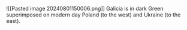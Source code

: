 ![[Pasted image 20240801150006.png]]
Galicia is in dark Green superimposed on modern day Poland (to the west) and Ukraine (to the east).